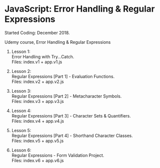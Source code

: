 # JavaScript: Error Handling & Regular Expressions

Started Coding: December 2018.

Udemy course, Error Handling & Regular Expressions

1. Lesson 1:<br> 
Error Handling with Try...Catch.<br> 
Files: index.v1 + app.v1.js

2. Lesson 2:<br> 
Regular Expressions [Part 1] -
Evaluation Functions.<br> 
Files: index.v2 + app.v2.js

3. Lesson 3:<br> 
Regular Expressions [Part 2] - 
Metacharacter Symbols.<br> 
Files: index.v3 + app.v3.js

4. Lesson 4:<br> 
Regular Expressions [Part 3] -
Character Sets & Quantifiers.<br> 
Files: index.v4 + app.v4.js

5. Lesson 5:<br> 
Regular Expressions [Part 4] -
Shorthand Character Classes.<br> 
Files: index.v5 + app.v5.js

6. Lesson 6: <br> 
Regular Expressions - Form
Validation Project.<br>
Files: index.v6 + app.v6.js
